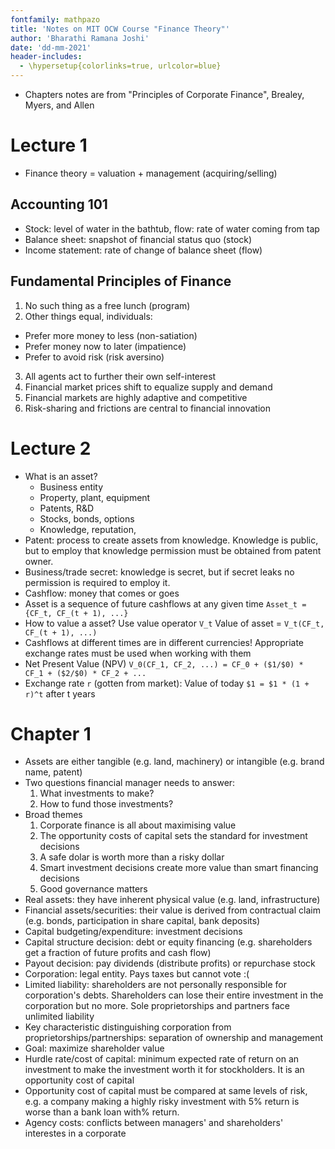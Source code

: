 ```yaml
---
fontfamily: mathpazo
title: 'Notes on MIT OCW Course "Finance Theory"'
author: 'Bharathi Ramana Joshi'
date: 'dd-mm-2021'
header-includes:
  - \hypersetup{colorlinks=true, urlcolor=blue}
---
```


- Chapters notes are from "Principles of Corporate Finance", Brealey, Myers, and Allen

# Lecture 1
- Finance theory = valuation + management (acquiring/selling)

## Accounting 101
- Stock: level of water in the bathtub, flow: rate of water coming from tap
- Balance sheet: snapshot of financial status quo (stock)
- Income statement: rate of change of balance sheet (flow)

## Fundamental Principles of Finance
1. No such thing as a free lunch (program)
2. Other things equal, individuals:
  * Prefer more money to less (non-satiation)
  * Prefer money now to later (impatience)
  * Prefer to avoid risk (risk aversino)
3. All agents act to further their own self-interest
4. Financial market prices shift to equalize supply and demand
5. Financial markets are highly adaptive and competitive
6. Risk-sharing and frictions are central to financial innovation

# Lecture 2
- What is an asset?
  + Business entity
  + Property, plant, equipment
  + Patents, R&D
  + Stocks, bonds, options
  + Knowledge, reputation, 
- Patent: process to create assets from knowledge. Knowledge is public, but to
  employ that knowledge permission must be obtained from patent owner.
- Business/trade secret: knowledge is secret, but if secret leaks no permission
  is required to employ it.
- Cashflow: money that comes or goes
- Asset is a sequence of future cashflows at any given time
  `Asset_t = {CF_t, CF_(t + 1), ...}`
- How to value a asset? Use value operator `V_t`
  Value of asset = `V_t(CF_t, CF_(t + 1), ...)`
- Cashflows at different times are in different currencies! Appropriate exchange
  rates must be used when working with them
- Net Present Value (NPV)
  `V_0(CF_1, CF_2, ...) = CF_0 + ($1/$0) * CF_1 + ($2/$0) * CF_2 + ...`
- Exchange rate `r` (gotten from market):
  Value of today `$1 = $1 * (1 + r)^t` after t years

# Chapter 1
- Assets are either tangible (e.g. land, machinery) or intangible (e.g. brand
  name, patent)
- Two questions financial manager needs to answer:
  1. What investments to make?
  2. How to fund those investments?
- Broad themes
  1. Corporate finance is all about maximising value
  2. The opportunity costs of capital sets the standard for investment decisions
  3. A safe dolar is worth more than a risky dollar
  4. Smart investment decisions create more value than smart financing decisions
  5. Good governance matters
- Real assets: they have inherent physical value (e.g. land, infrastructure)
- Financial assets/securities: their value is derived from contractual claim
  (e.g. bonds, participation in share capital, bank deposits)
- Capital budgeting/expenditure: investment decisions
- Capital structure decision: debt or equity financing (e.g. shareholders get a
    fraction of future profits and cash flow)
- Payout decision: pay dividends (distribute profits) or repurchase stock
- Corporation: legal entity. Pays taxes but cannot vote :(
- Limited liability: shareholders are not personally responsible for
  corporation's debts. Shareholders can lose their entire investment in the
  corporation but no more. Sole proprietorships and partners face unlimited
  liability
- Key characteristic distinguishing corporation from
  proprietorships/partnerships: separation of ownership and management
- Goal: maximize shareholder value
- Hurdle rate/cost of capital: minimum expected rate of return on an investment
  to make the investment worth it for stockholders. It is an opportunity cost of
  capital
- Opportunity cost of capital must be compared at same levels of risk, e.g. a
  company making a highly risky investment with 5% return is worse than a bank
  loan with% return.
- Agency costs: conflicts between managers' and shareholders' interestes in a
  corporate
